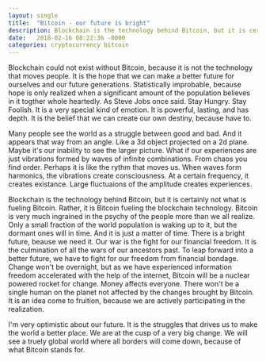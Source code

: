 ```yaml
---
layout: single
title:  "Bitcoin - our future is bright"
description: Blockchain is the technology behind Bitcoin, but it is certainly not what is fueling Bitcoin. Rather, it is Bitcoin fueling the blockchain technology. Bitcoin is very much ingrained in the psychy of the people more than we all realize. Only a small fraction of the world population is waking up to it, but the dormant ones will in time. And it is just a matter of time. There is a bright future, beause we need it.
date:   2018-02-16 08:22:36 -0000
categories: cryptocurrency bitcoin
---
```


Blockchain could not exist without Bitcoin, because it is not the technology that moves people. It is the hope that we can make a better future for ourselves and our future generations. Statistically improbable, because hope is only realized when a significant amount of the population believes in it togther whole heartedly. As Steve Jobs once said. Stay Hungry. Stay Foolish. It is a very special kind of emotion. It is powerful, lasting, and has depth. It is the belief that we can create our own destiny, because have to. 

Many people see the world as a struggle between good and bad. And it appears that way from an angle. Like a 3d object projected on a 2d plane. Maybe it's our inability to see the larger picture. What if our experiences are just vibrations formed by waves of infinite combinations. From chaos you find order. Perhaps it is like the rythm that moves us. When waves form harmonics, the vibrations create consciousness. At a certain frequency, it creates existance. Large fluctuaions of the amplitude creates experiences. 

Blockchain is the technology behind Bitcoin, but it is certainly not what is fueling Bitcoin. Rather, it is Bitcoin fueling the blockchain technology. Bitcoin is very much ingrained in the psychy of the people more than we all realize. Only a small fraction of the world population is waking up to it, but the dormant ones will in time. And it is just a matter of time. There is a bright future, beause we need it. Our war is the fight for our financial freedom. It is the culmination of all the wars of our ancestors past. To leap forward into a better future, we have to fight for our freedom from financial bondage. Change won't be overnight, but as we have experienced information freedom accelerated with the help of the internet, Bitcoin will be a nuclear powered rocket for change. Money affects everyone. There won't be a single human on the planet not affected by the changes brought by Bitcoin. It is an idea come to fruition, because we are actively participating in the realization.

I'm very optimistic about our future. It is the struggles that drives us to make the world a better place. We are at the cusp of a very big change. We will see a truely global world where all borders will come down, because of what Bitcoin stands for. 
